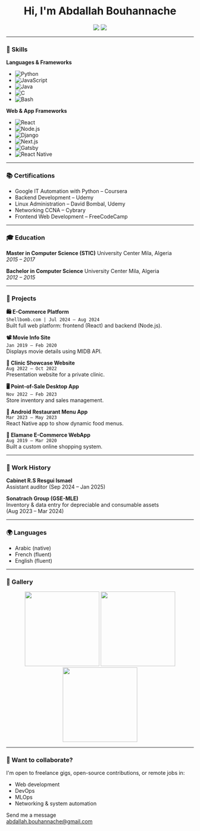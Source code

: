 <h1 align="center">Hi, I'm Abdallah Bouhannache</h1>

<p align="center">
  <a href="mailto:abdallah.bouhannache@gmail.com"><img src="https://img.shields.io/badge/email-contact-blue?style=for-the-badge&logo=gmail" /></a>
  <a href="https://github.com/abdallahbouhannache"><img src="https://img.shields.io/badge/github-abdallahbouhannache-black?style=for-the-badge&logo=github" /></a>
</p>

---

### 🧠 Skills

**Languages & Frameworks**

- ![Python](https://img.shields.io/badge/Python-3670A0?style=flat-square&logo=python&logoColor=white)
- ![JavaScript](https://img.shields.io/badge/JavaScript-F7DF1E?style=flat-square&logo=javascript&logoColor=black)
- ![Java](https://img.shields.io/badge/Java-ED8B00?style=flat-square&logo=java&logoColor=white)
- ![C](https://img.shields.io/badge/C-00599C?style=flat-square&logo=c&logoColor=white)
- ![Bash](https://img.shields.io/badge/Bash-4EAA25?style=flat-square&logo=gnubash&logoColor=white)

**Web & App Frameworks**

- ![React](https://img.shields.io/badge/React-20232A?style=flat-square&logo=react&logoColor=61DAFB)
- ![Node.js](https://img.shields.io/badge/Node.js-339933?style=flat-square&logo=nodedotjs&logoColor=white)
- ![Django](https://img.shields.io/badge/Django-092E20?style=flat-square&logo=django&logoColor=white)
- ![Next.js](https://img.shields.io/badge/Next.js-000000?style=flat-square&logo=nextdotjs&logoColor=white)
- ![Gatsby](https://img.shields.io/badge/Gatsby-663399?style=flat-square&logo=gatsby&logoColor=white)
- ![React Native](https://img.shields.io/badge/React_Native-20232A?style=flat-square&logo=react&logoColor=61DAFB)

---

### 📚 Certifications

- Google IT Automation with Python – Coursera
- Backend Development – Udemy
- Linux Administration – David Bombal, Udemy
- Networking CCNA – Cybrary
- Frontend Web Development – FreeCodeCamp

---

### 🎓 Education

**Master in Computer Science (STIC)**
University Center Mila, Algeria  
*2015 – 2017*

**Bachelor in Computer Science**
University Center Mila, Algeria  
*2012 – 2015*

---

### 🧩 Projects

**🛍 E-Commerce Platform**  
`Shellbomb.com | Jul 2024 – Aug 2024`  
Built full web platform: frontend (React) and backend (Node.js).

**📽 Movie Info Site**  
`Jan 2019 – Feb 2020`  
Displays movie details using MIDB API.

**🏥 Clinic Showcase Website**  
`Aug 2022 – Oct 2022`  
Presentation website for a private clinic.

**🖥 Point-of-Sale Desktop App**  
`Nov 2022 – Feb 2023`  
Store inventory and sales management.

**📱 Android Restaurant Menu App**  
`Mar 2023 – May 2023`  
React Native app to show dynamic food menus.

**🛒 Elamane E-Commerce WebApp**  
`Aug 2019 – Mar 2020`  
Built a custom online shopping system.

---

### 🧾 Work History

**Cabinet R.S Resgui Ismael**  
Assistant auditor (Sep 2024 – Jan 2025)

**Sonatrach Group (GSE-MLE)**  
Inventory & data entry for depreciable and consumable assets  
(Aug 2023 – Mar 2024)

---

### 🌍 Languages

- Arabic (native)
- French (fluent)
- English (fluent)

---

### 📸 Gallery

<p align="center">
  <img src="https://raw.githubusercontent.com/abdallahbouhannache/portfolio-assets/main/project1.png" width="200" />
  <img src="https://raw.githubusercontent.com/abdallahbouhannache/portfolio-assets/main/project2.png" width="200" />
  <img src="https://raw.githubusercontent.com/abdallahbouhannache/portfolio-assets/main/project3.png" width="200" />
</p>

---

### 🤔 Want to collaborate?

I'm open to freelance gigs, open-source contributions, or remote jobs in:

- Web development
- DevOps
- MLOps
- Networking & system automation

Send me a message  
abdallah.bouhannache@gmail.com
